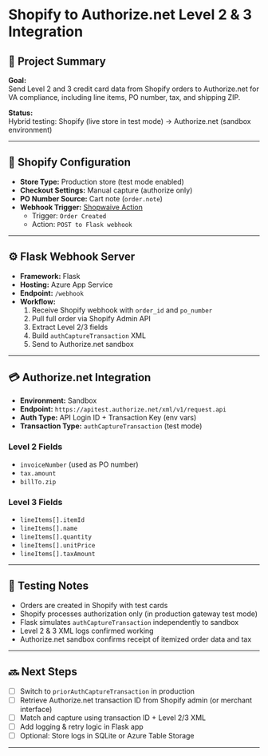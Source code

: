 # Shopify to Authorize.net Level 2 & 3 Integration

## 🧾 Project Summary

**Goal:**  
Send Level 2 and 3 credit card data from Shopify orders to Authorize.net for VA compliance, including line items, PO number, tax, and shipping ZIP.

**Status:**  
Hybrid testing: Shopify (live store in test mode) → Authorize.net (sandbox environment)

---

## 🛒 Shopify Configuration

- **Store Type:** Production store (test mode enabled)
- **Checkout Settings:** Manual capture (authorize only)
- **PO Number Source:** Cart note (`order.note`)
- **Webhook Trigger:** [Shopwaive Action](https://apps.shopify.com/shopwaive)
  - Trigger: `Order Created`
  - Action: `POST to Flask webhook`

---

## ⚙️ Flask Webhook Server

- **Framework:** Flask
- **Hosting:** Azure App Service
- **Endpoint:** `/webhook`
- **Workflow:**
  1. Receive Shopify webhook with `order_id` and `po_number`
  2. Pull full order via Shopify Admin API
  3. Extract Level 2/3 fields
  4. Build `authCaptureTransaction` XML
  5. Send to Authorize.net sandbox

---

## 💳 Authorize.net Integration

- **Environment:** Sandbox
- **Endpoint:** `https://apitest.authorize.net/xml/v1/request.api`
- **Auth Type:** API Login ID + Transaction Key (env vars)
- **Transaction Type:** `authCaptureTransaction` (test mode)

### Level 2 Fields
- `invoiceNumber` (used as PO number)
- `tax.amount`
- `billTo.zip`

### Level 3 Fields
- `lineItems[].itemId`
- `lineItems[].name`
- `lineItems[].quantity`
- `lineItems[].unitPrice`
- `lineItems[].taxAmount`

---

## 🧪 Testing Notes

- Orders are created in Shopify with test cards
- Shopify processes authorization only (in production gateway test mode)
- Flask simulates `authCaptureTransaction` independently to sandbox
- Level 2 & 3 XML logs confirmed working
- Authorize.net sandbox confirms receipt of itemized order data and tax

---

## 🔜 Next Steps

- [ ] Switch to `priorAuthCaptureTransaction` in production
- [ ] Retrieve Authorize.net transaction ID from Shopify admin (or merchant interface)
- [ ] Match and capture using transaction ID + Level 2/3 XML
- [ ] Add logging & retry logic in Flask app
- [ ] Optional: Store logs in SQLite or Azure Table Storage

---
